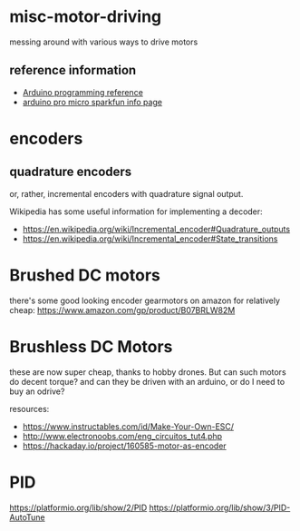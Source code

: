 # misc-motor-driving
messing around with various ways to drive motors

## reference information
* [Arduino programming reference](https://www.arduino.cc/reference/en/#structure)
* [arduino pro micro sparkfun info page](https://learn.sparkfun.com/tutorials/pro-micro--fio-v3-hookup-guide/hardware-overview-pro-micro)

# encoders

## quadrature encoders
or, rather, incremental encoders with quadrature signal output.

Wikipedia has some useful information for implementing a decoder:
* https://en.wikipedia.org/wiki/Incremental_encoder#Quadrature_outputs
* https://en.wikipedia.org/wiki/Incremental_encoder#State_transitions





# Brushed DC motors

there's some good looking encoder gearmotors on amazon for relatively cheap:
https://www.amazon.com/gp/product/B07BRLW82M






# Brushless DC Motors

these are now super cheap, thanks to hobby drones. But can such motors do decent torque? and can they be driven with an arduino, or do I need to buy an odrive?

resources:
* https://www.instructables.com/id/Make-Your-Own-ESC/
* http://www.electronoobs.com/eng_circuitos_tut4.php
* https://hackaday.io/project/160585-motor-as-encoder



# PID
https://platformio.org/lib/show/2/PID
https://platformio.org/lib/show/3/PID-AutoTune
